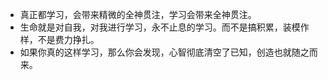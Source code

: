- 真正都学习，会带来精微的全神贯注，学习会带来全神贯注。
- 生命就是对自我，对我进行学习，永不止息的学习。而不是搞积累，装模作样，不是费力挣扎。
- 如果你真的这样学习，那么你会发现，心智彻底清空了已知，创造也就随之而来。